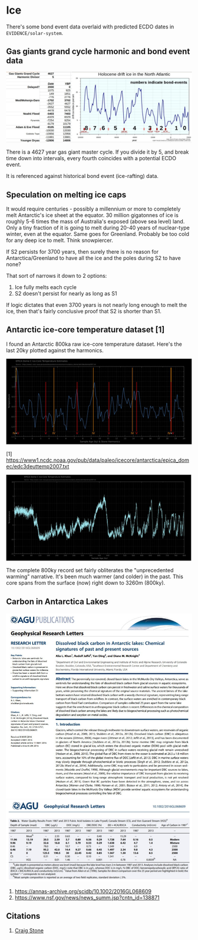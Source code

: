 # Ice

There's some bond event data overlaid with predicted ECDO dates in `EVIDENCE/solar-system`.

## Gas giants grand cycle harmonic and bond event data

![gas giant harmonic](img/gas-giant-bond-event.jpg "gas giant harmonic")

There is a 4627 year gas giant master cycle. If you divide it by 5, and break time down into intervals, every fourth coincides with a potential ECDO event.

It is referenced against historical bond event (ice-rafting) data.

## Speculation on melting ice caps

It would require centuries - possibly a millennium or more to completely melt Antarctic's ice sheet at the equator. 30 million gigatonnes of ice is roughly 5-6 times the mass of Australia's exposed (above sea level) land. Only a tiny fraction of it is going to melt during 20-40 years of nuclear-type winter, even at the equator. Same goes for Greenland. Probably be too cold for any deep ice to melt. Think snowpiercer.

If S2 persists for 3700 years, then surely there is no reason for Antarctica/Greenland to have all the ice and the poles during S2 to have none?

That sort of narrows it down to 2 options:

1. Ice fully melts each cycle
2. S2 doesn't persist for nearly as long as S1

If logic dictates that even 3700 years is not nearly long enough to melt the ice, then that's fairly conclusive proof that S2 is shorter than S1.

## Antarctic ice-core temperature dataset [1]

I found an Antarctic 800ka raw ice-core temperature dataset. Here's the last 20ky plotted against the harmonics.

![antarctica ice harmonics](img/antarctica-ice-harmonics.jpg "antarctica ice harmonics")

[1] https://www1.ncdc.noaa.gov/pub/data/paleo/icecore/antarctica/epica_domec/edc3deuttemp2007.txt

![ice coretemp data](img/ice-core-data.jpg "ice coretemp data")

The complete 800ky record set fairly obliterates the "unprecedented warming" narrative. It's been much warmer (and colder) in the past. This core spans from the surface (now) right down to 3260m (800ky).

## Carbon in Antarctica Lakes

![x](img/carbon-ice.jpg "carbon ice")
![x](img/carbon-ice2.jpg "carbon ice")

1. https://annas-archive.org/scidb/10.1002/2016GL068609
2. https://www.nsf.gov/news/news_summ.jsp?cntn_id=138871

## Citations

1. [Craig Stone](https://nobulart.com)